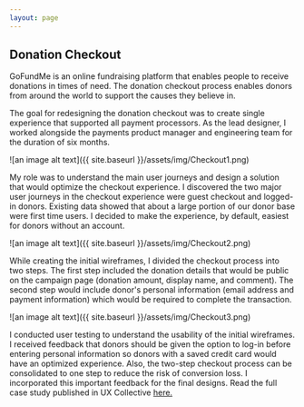 ```yaml
---
layout: page
---
```



## Donation Checkout

GoFundMe is an online fundraising platform that enables people to receive donations in times of need. The donation checkout process enables donors from around the world to support the causes they believe in.

The goal for redesigning the donation checkout was to create single experience that supported all payment processors. As the lead designer, I worked alongside the payments product manager and engineering team for the duration of six months.

![an image alt text]({{ site.baseurl }}/assets/img/Checkout1.png)

My role was to understand the main user journeys and design a solution that would optimize the checkout experience.
I discovered the two major user journeys in the checkout experience were guest checkout and logged-in donors. Existing data showed that about a large portion of our donor base were first time users. I decided to make the experience, by default, easiest for donors without an account.

![an image alt text]({{ site.baseurl }}/assets/img/Checkout2.png)

While creating the initial wireframes, I divided the checkout process into two steps. The first step included the donation details that would be public on the campaign page (donation amount, display name, and comment). The second step would include donor's personal information (email address and payment information) which would be required to complete the transaction.

![an image alt text]({{ site.baseurl }}/assets/img/Checkout3.png)

I conducted user testing to understand the usability of the initial wireframes. I received feedback that donors should be given the option to log-in before entering personal information so donors with a saved credit card would have an optimized experience. Also, the two-step checkout process can be consolidated to one step to reduce the risk of conversion loss. I incorporated this important feedback for the final designs. Read the full case study published in UX Collective <a href="https://uxdesign.cc/reimagining-the-gofundme-checkout-experience-c2e36060f55f" target="_blank">here. </a>
